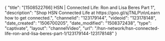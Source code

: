 {
    "title": "[1508522766] HSN | Connected Life: Ron and Lisa Beres Part 1",
    "description": "Shop HSN Connected Life at https:\/\/goo.gl\/sjTNLP\n\nLearn how to get connected.",
    "channelid": "123179144",
    "videoid": "123178148",
    "date_created": "1506700205",
    "date_modified": "1508372438",
    "type": "captivate",
    "layout": "channelVideo",
    "url": "\/hsn-network\/hsn-connected-life-ron-and-lisa-beres-part-1\/123179144-123178148"
}
